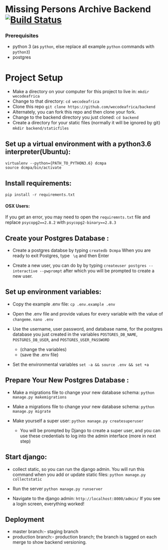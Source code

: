 # Missing Persons Archive Backend [![Build Status](https://travis-ci.com/dcmpa/backend.svg?branch=master)](https://travis-ci.com/dcmpa/backend)

### Prerequisites

- python 3 (as `python`, else replace all example `python` commands with `python3`)
- postgres

# Project Setup 

- Make a directory on your computer for this project to live in:
  `mkdir wecodeafrica`
- Change to that directory:
  `cd wecodeafrica`
- Clone this repo
  `git clone https://github.com/wecodeafrica/backend`
- Alternately, you can fork this repo and then clone your fork.
- Change to the backend directory you just cloned: 
  `cd backend`
- Create a directory for your static files (normally it will be ignored by git)
  `mkdir backend/staticfiles`
    
## Set up a virtual environment with a python3.6 interpreter(Ubuntu):
```
virtualenv --python={PATH_TO_PYTHON3.6} dcmpa
source dcmpa/bin/activate
```

## Install requirements:
```
pip install -r requirements.txt
```
#### OSX Users:
If you get an error, you may need to open the `requiremnts.txt` file and replace `psycopg2==2.8.2` with `psycopg2-binary==2.8.3`


## Create your Postgres Database :
- Create a postgres databse by typing
  `createdb Dcmpa`
  When you are ready to exit Postgres, type ` \q` and then Enter

- Create a new user, you can do by by typing
  `createuser postgres --interactive --pwprompt`
  after which you will be prompted to create a new user.

## Set up environment variables:
- Copy the example .env file:
  `cp .env.example .env`

- Open the .env file and provide values for every variable with the value of `changeme`.
  `nano .env`
  
- Use the username, user password, and database name, for the postgres database you just created in the variables `POSTGRES_DB_NAME`, `POSTGRES_DB_USER`, and `POSTGRES_USER_PASSWORD`
    - (change the variables)
    - (save the .env file)

- Set the environmental variables
  `set -a && source .env && set +a`

## Prepare Your New Postgres Database :

- Make a migrations file to change your new database schema:
  `python manage.py makemigrations`

- Make a migrations file to change your new database schema:
  `python manage.py migrate`

- Make yourself a super user:
  `python manage.py createsuperuser`

  - You will be prompted by Django to create a super user, and you can use these credentials to log into the admin interface (more in next step)
  

## Start django:
- collect static, so you can run the django admin. You will run this command when you add or update static files:
  `python manage.py collectstatic`

- Run the server
  `python manage.py runserver`

- Navigate to the django admin:
  `http://localhost:8000/admin/`
  If you see a login screen, everything worked!


## Deployment
- master branch:- staging branch
- production branch:- production branch; the branch is tagged on each merge to show backend versioning.